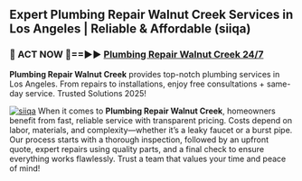 ## Expert Plumbing Repair Walnut Creek Services in Los Angeles | Reliable & Affordable (siiqa)  

<h3>🚿 ACT NOW 🌟==►► <a href="https://tinyurl.com/2ne6vx2x" rel="nofollow">Plumbing Repair Walnut Creek 24/7</a></h3>

**Plumbing Repair Walnut Creek** provides top-notch plumbing services in Los Angeles. From repairs to installations, enjoy free consultations + same-day service. Trusted Solutions 2025!

[![siiqa](https://i.imgur.com/4PFF4AK.jpeg)](https://tinyurl.com/2ne6vx2x)
When it comes to **Plumbing Repair Walnut Creek**, homeowners benefit from fast, reliable service with transparent pricing. Costs depend on labor, materials, and complexity—whether it’s a leaky faucet or a burst pipe. Our process starts with a thorough inspection, followed by an upfront quote, expert repairs using quality parts, and a final check to ensure everything works flawlessly. Trust a team that values your time and peace of mind!